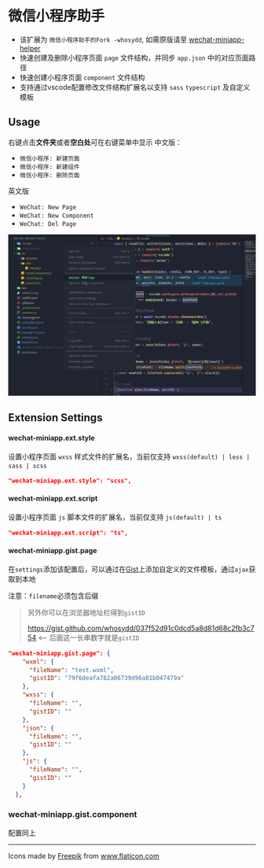 # 微信小程序助手

- 该扩展为 `微信小程序助手的Fork -whosydd`, 如需原版请至 [wechat-miniapp-helper](https://marketplace.visualstudio.com/items?itemName=whosydd.wechat-miniapp-helper)
- 快速创建及删除小程序页面 `page` 文件结构，并同步 `app.json` 中的对应页面路径
- 快速创建小程序页面 `component` 文件结构
- 支持通过vscode配置修改文件结构扩展名以支持 `sass` `typescript` 及自定义模板

## Usage

右键点击**文件夹**或者**空白处**可在右键菜单中显示
中文版：
- `微信小程序: 新建页面`
- `微信小程序: 新建组件`
- `微信小程序: 删除页面`

英文版
- `WeChat: New Page`
- `WeChat: New Component`
- `WeChat: Del Page`

![Capture](https://raw.githubusercontent.com/whosydd/images-in-one/main/202108280127446.PNG)

## Extension Settings

#### wechat-miniapp.ext.style

设置小程序页面 `wxss` 样式文件的扩展名，当前仅支持 `wxss(default) | less | sass | scss`

```json
"wechat-miniapp.ext.style": "scss",
```

#### wechat-miniapp.ext.script

设置小程序页面 `js` 脚本文件的扩展名，当前仅支持 `js(default) | ts`

```json
"wechat-miniapp.ext.script": "ts",
```

#### wechat-miniapp.gist.page

在`settings`添加该配置后，可以通过在[Gist](https://gist.github.com/)上添加自定义的文件模板，通过`ajax`获取到本地

注意：`filename`必须包含后缀

> 另外你可以在浏览器地址栏得到`gistID`
>
> https://gist.github.com/whosydd/037f52d91c0dcd5a8d81d68c2fb3c754 <-- 后面这一长串数字就是`gistID`

```json
"wechat-miniapp.gist.page": {
    "wxml": {
      "fileName": "test.wxml",
      "gistID": "79f6deafa782a06739d96a01b047479a"
    },
    "wxss": {
      "fileName": "",
      "gistID": ""
    },
    "json": {
      "fileName": "",
      "gistID": ""
    },
    "js": {
      "fileName": "",
      "gistID": ""
    }
  },
```

### wechat-miniapp.gist.component

配置同上

---

<div>Icons made by <a href="https://www.freepik.com" title="Freepik">Freepik</a> from <a href="https://www.flaticon.com/" title="Flaticon">www.flaticon.com</a></div>
